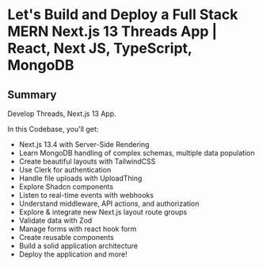 # Let's Build and Deploy a Full Stack MERN Next.js 13 Threads App | React, Next JS, TypeScript, MongoDB

## Summary
Develop Threads, Next.js 13 App.

In this Codebase, you'll get:
- Next.js 13.4 with Server-Side Rendering
- Learn MongoDB handling of complex schemas, multiple data population
- Create beautiful layouts with TailwindCSS
- Use Clerk for authentication
- Handle file uploads with UploadThing
- Explore Shadcn components
- Listen to real-time events with webhooks
- Understand middleware, API actions, and authorization
- Explore & integrate new Next.js layout route groups
- Validate data with Zod
- Manage forms with react hook form
- Create reusable components
- Build a solid application architecture
- Deploy the application and more!
